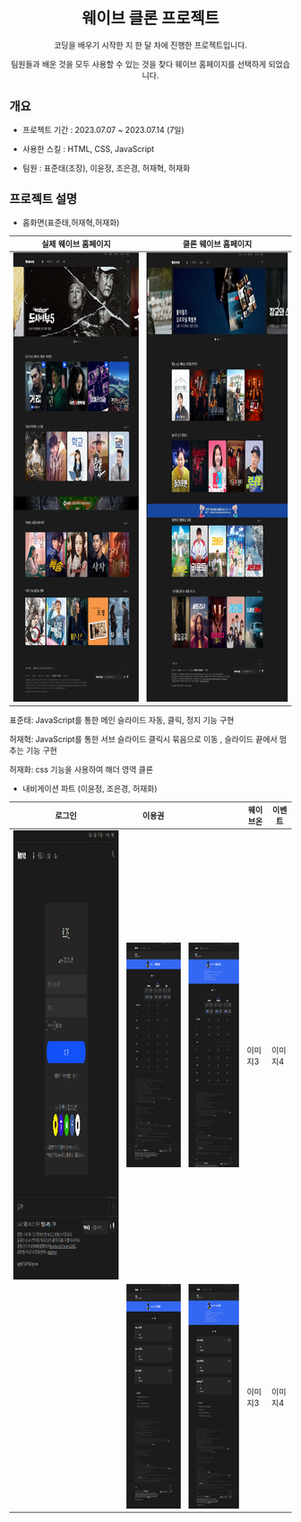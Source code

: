 # <div align="center"> 웨이브 클론 프로젝트</div>
<div align="center">코딩을 배우기 시작한 지 한 달 차에 진행한 프로젝트입니다.

팀원들과 배운 것을 모두 사용할 수 있는 것을 찾다 웨이브 홈페이지를 선택하게 되었습니다.</div>
## 개요
- 프로젝트 기간 : 2023.07.07 ~ 2023.07.14 (7일)

- 사용한 스킬 : HTML, CSS, JavaScript

- 팀원 : 표준태(조장), 이윤정, 조은경, 허재혁, 허재화
## 프로젝트 설명
- 홈화면(표준태,허재혁,허재화)

|실제 웨이브 홈페이지|클론 웨이브 홈페이지|
|---|---|
|<img src="Img/Wavve.png" width="400" height="800">|<img src="Img/WavveClone.png" width="450" height="800"> |

표준태: JavaScript를 통한 메인 슬라이드 자동, 클릭, 정지 기능 구현

허재혁: JavaScript를 통한 서브 슬라이드 클릭시 묶음으로 이동 , 슬라이드 끝에서 멈추는 기능 구현

허재화: css 기능을 사용하여 해더 영역 클론
- 내비게이션 파트 (이윤정, 조은경, 허재화)

|로그인|이용권||웨이브온|이벤트|
|---|---|---|---|---|
|<img src="Img/login.png" width="400" height="800">|<img src="Img/이용권1-1.png" width="200" height="400">|<img src="Img/이용권1-2.png" width="200" height="400">|이미지3|이미지4|
||<img src="Img/이용권2-1.png" width="200" height="400">|<img src="Img/이용권2-2.png" width="200" height="400">|이미지3|이미지4|
